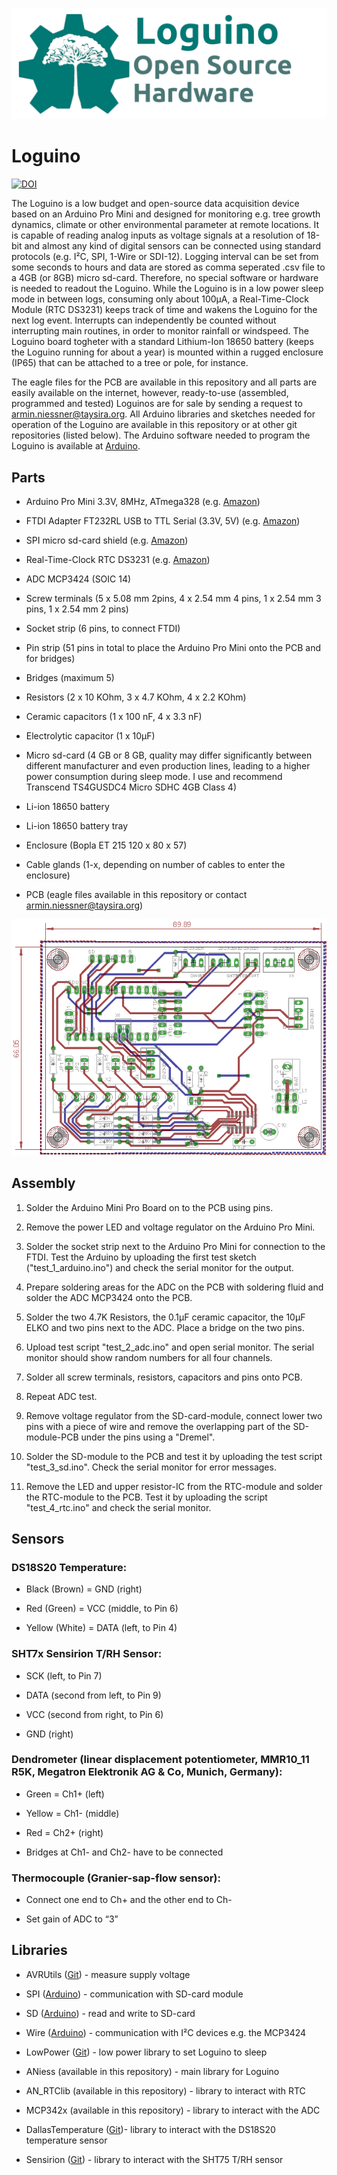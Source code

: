 ![Loguino](Loguino_logo.png "Loguino Open Source Hardware")

# Loguino

[![DOI](https://zenodo.org/badge/182802393.svg)](https://zenodo.org/badge/latestdoi/182802393)

The Loguino is a low budget and open-source data acquisition device based on an Arduino Pro Mini and designed for monitoring e.g. tree growth dynamics, climate or other environmental parameter at remote locations. It is capable of reading analog inputs as voltage signals at a resolution of 18-bit and almost any kind of digital sensors can be connected using standard protocols (e.g. I²C, SPI, 1-Wire or SDI-12). Logging interval can be set from some seconds to hours and data are stored as comma seperated .csv file to a 4GB (or 8GB) micro sd-card. Therefore, no special software or hardware is needed to readout the Loguino. While the Loguino is in a low power sleep mode in between logs, consuming only about 100µA, a Real-Time-Clock Module (RTC DS3231) keeps track of time and wakens the Loguino for the next log event. Interrupts can independently be counted without interrupting main routines, in order to monitor rainfall or windspeed. The Loguino board togheter with a standard Lithium-Ion 18650 battery (keeps the Loguino running for about a year) is mounted within a rugged enclosure (IP65) that can be attached to a tree or pole, for instance.

The eagle files for the PCB are available in this repository and all parts are easily available on the internet, however, ready-to-use (assembled, programmed and tested) Loguinos are for sale by sending a request to armin.niessner@taysira.org. All Arduino libraries and sketches needed for operation of the Loguino are available in this repository or at other git repositories (listed below). The Arduino software needed to program the Loguino is available at [Arduino](https://www.arduino.cc/).

## Parts

* Arduino Pro Mini 3.3V, 8MHz, ATmega328 (e.g. [Amazon](https://www.amazon.de/gp/product/B078H9RMZY/ref=ppx_yo_dt_b_asin_title_o07_s01?ie=UTF8&psc=1))

* FTDI Adapter FT232RL USB to TTL Serial (3.3V, 5V) (e.g. [Amazon](https://www.amazon.de/AZDelivery-Adapter-FT232RL-Serial-gratis/dp/B01N9RZK6I/ref=sr_1_3?__mk_de_DE=%C3%85M%C3%85%C5%BD%C3%95%C3%91&keywords=FTDI&qid=1555957551&s=computers&sr=1-3))

* SPI micro sd-card shield (e.g. [Amazon](https://www.amazon.de/gp/product/B077MB17JB/ref=ppx_yo_dt_b_asin_title_o07_s00?ie=UTF8&psc=1))

* Real-Time-Clock RTC DS3231 (e.g. [Amazon](https://www.amazon.de/gp/product/B076GP5B94/ref=ppx_yo_dt_b_asin_title_o07_s02?ie=UTF8&psc=1))

* ADC MCP3424 (SOIC 14) 

* Screw terminals (5 x 5.08 mm 2pins, 4 x 2.54 mm 4 pins, 1 x 2.54 mm 3 pins, 1 x 2.54 mm 2 pins)

* Socket strip (6 pins, to connect FTDI)

* Pin strip (51 pins in total to place the Arduino Pro Mini onto the PCB and for bridges)

* Bridges (maximum 5)

* Resistors (2 x 10 KOhm, 3 x 4.7 KOhm, 4 x 2.2 KOhm)

* Ceramic capacitors (1 x 100 nF, 4 x 3.3 nF)

* Electrolytic capacitor (1 x 10µF)

* Micro sd-card (4 GB or 8 GB, quality may differ significantly between different manufacturer and even production lines, leading to a higher power consumption during sleep mode. I use and recommend Transcend TS4GUSDC4 Micro SDHC 4GB Class 4)

* Li-ion 18650 battery

* Li-ion 18650 battery tray

* Enclosure (Bopla ET 215 120 x 80 x 57)

* Cable glands (1-x, depending on number of cables to enter the enclosure)

* PCB (eagle files available in this repository or contact armin.niessner@taysira.org)

![PCB](/PCB/Loguino_v1.3.png)

## Assembly

1. Solder the Arduino Mini Pro Board on to the PCB using pins.

1. Remove the power LED and voltage regulator on the Arduino Pro Mini.

1. Solder the socket strip next to the Arduino Pro Mini for connection to the FTDI. Test the Arduino by uploading the first test sketch ("test_1_arduino.ino") and check the serial monitor for the output.

1. Prepare soldering areas for the ADC on the PCB with soldering fluid and solder the ADC MCP3424 onto the PCB.

1. Solder the two 4.7K Resistors, the 0.1µF ceramic capacitor, the 10µF ELKO and two pins next to the ADC. Place a bridge on the two pins.

1. Upload test script "test_2_adc.ino" and open serial monitor. The serial monitor should show random numbers for all four channels.

1. Solder all screw terminals, resistors, capacitors and pins onto PCB.

1. Repeat ADC test.

1. Remove voltage regulator from the SD-card-module, connect lower two pins with a piece of wire and remove the overlapping part of the SD-module-PCB under the pins using a "Dremel".

1. Solder the SD-module to the PCB and test it by uploading the test script "test_3_sd.ino". Check the serial monitor for error messages.

1. Remove the LED and upper resistor-IC from the RTC-module and solder the RTC-module to the PCB. Test it by uploading the script "test_4_rtc.ino" and check the serial monitor.

## Sensors

### DS18S20 Temperature:

* Black (Brown) = GND (right)

* Red (Green) = VCC (middle, to Pin 6)

* Yellow (White) = DATA (left, to Pin 4)

### SHT7x Sensirion T/RH Sensor:

* SCK (left, to Pin 7)

* DATA (second from left, to Pin 9)

* VCC (second from right, to Pin 6)

* GND (right)

### Dendrometer (linear displacement potentiometer, MMR10_11 R5K, Megatron Elektronik AG & Co, Munich, Germany):

* Green = Ch1+ (left)

* Yellow = Ch1- (middle)

* Red = Ch2+ (right)

* Bridges at Ch1- and Ch2- have to be connected

### Thermocouple (Granier-sap-flow sensor):

* Connect one end to Ch+ and the other end to Ch-

* Set gain of ADC to “3”

## Libraries

* AVRUtils ([Git](https://github.com/SConaway/AVRUtils)) - measure supply voltage

* SPI ([Arduino](https://www.arduino.cc/en/reference/SPI)) - communication with SD-card module

* SD ([Arduino](https://www.arduino.cc/en/Reference/SD)) - read and write to SD-card

* Wire ([Arduino](https://www.arduino.cc/en/reference/wire)) - communication with I²C devices e.g. the MCP3424

* LowPower ([Git](https://github.com/rocketscream/Low-Power)) - low power library to set Loguino to sleep

* ANiess (available in this repository) - main library for Loguino

* AN_RTClib (available in this repository) - library to interact with RTC

* MCP342x (available in this repository) - library to interact with the ADC

* DallasTemperature ([Git](https://github.com/milesburton/Arduino-Temperature-Control-Library))- library to interact with the DS18S20 temperature sensor

* Sensirion ([Git](https://github.com/spease/Sensirion)) - library to interact with the SHT75 T/RH sensor


